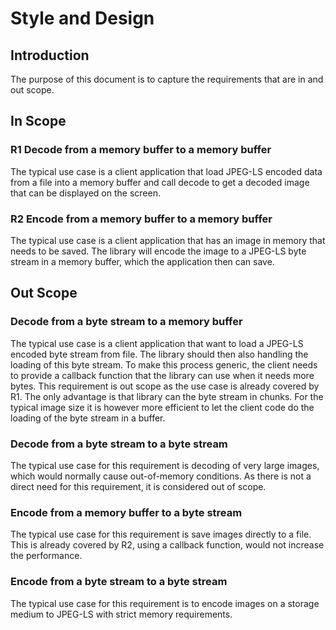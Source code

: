 # Style and Design

## Introduction

The purpose of this document is to capture the requirements that are in and out scope.

## In Scope

### R1 Decode from a memory buffer to a memory buffer

The typical use case is a client application that load JPEG-LS encoded data from a file into a memory buffer
and call decode to get a decoded image that can be displayed on the screen.

### R2 Encode from a memory buffer to a memory buffer

The typical use case is a client application that has an image in memory that needs to be saved.
The library will encode the image to a JPEG-LS byte stream in a memory buffer, which the application
then can save.

## Out Scope

### Decode from a byte stream to a memory buffer

The typical use case is a client application that want to load a JPEG-LS encoded byte stream
from file. The library should then also handling the loading of this byte stream.
To make this process generic, the client needs to provide a callback function that the library
can use when it needs more bytes.
This requirement is out scope as the use case is already covered by R1. The only advantage is that library can
the byte stream in chunks. For the typical image size it is however more efficient to let the client code do
the loading of the byte stream in a buffer.

### Decode from a byte stream to a byte stream

The typical use case for this requirement is decoding of very large images, which would normally cause out-of-memory
conditions. As there is not a direct need for this requirement, it is considered out of scope.

### Encode from a memory buffer to a byte stream

The typical use case for this requirement is save images directly to a file. This is already covered by R2,
using a callback function, would not increase the performance.

### Encode from a byte stream to a byte stream

The typical use case for this requirement is to encode images on a storage medium to JPEG-LS with strict memory
requirements.
